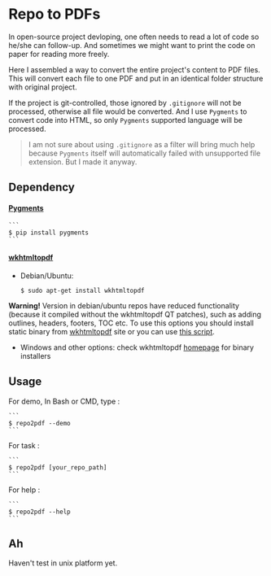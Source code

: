 Repo to PDFs
===

In open-source project devloping, one often needs to read a lot of code so he/she can follow-up.
And sometimes we might want to print the code on paper for reading more freely.

Here I assembled a way to convert the entire project's content to PDF files.
This will convert each file to one PDF and put in an identical folder structure with original project.

If the project is git-controlled, those ignored by `.gitignore` will not be processed, otherwise all file would be converted.
And I use `Pygments` to convert code into HTML, so only `Pygments` supported language will be processed.
> I am not sure about using `.gitignore` as a filter will bring much help because `Pygments` itself will automatically failed with unsupported file extension. But I made it anyway.


## Dependency

#### [Pygments](http://pygments.org/)
    
    ```
    $ pip install pygments
    ```

#### [wkhtmltopdf](https://wkhtmltopdf.org/)

* Debian/Ubuntu:
    ```
    $ sudo apt-get install wkhtmltopdf
    ```
**Warning!** Version in debian/ubuntu repos have reduced functionality (because it compiled without the wkhtmltopdf QT patches), such as adding outlines, headers, footers, TOC etc. To use this options you should install static binary from [wkhtmltopdf](http://wkhtmltopdf.org/) site or you can use [this script](https://github.com/JazzCore/python-pdfkit/blob/master/travis/before-script.sh).

* Windows and other options: check wkhtmltopdf [homepage](http://wkhtmltopdf.org/) for binary installers


## Usage

For demo, In Bash or CMD, type :

    ```
    $ repo2pdf --demo
    ```

For task :

    ```
    $ repo2pdf [your_repo_path]
    ```

For help :

    ```
    $ repo2pdf --help
    ```


## Ah

Haven't test in unix platform yet.